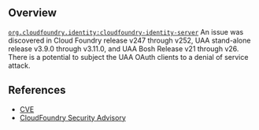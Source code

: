 ## Overview
[`org.cloudfoundry.identity:cloudfoundry-identity-server`](http://search.maven.org/#search%7Cga%7C1%7Ca%3A%22cloudfoundry-identity-server%22)
An issue was discovered in Cloud Foundry release v247 through v252, UAA stand-alone release v3.9.0 through v3.11.0, and UAA Bosh Release v21 through v26. There is a potential to subject the UAA OAuth clients to a denial of service attack.

## References
- [CVE](https://web.nvd.nist.gov/view/vuln/detail?vulnId=CVE-2017-4960)
- [CloudFoundry Security Advisory](https://www.cloudfoundry.org/cve-2017-4960/)
